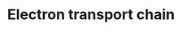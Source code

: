 ---
annotations:
- type: Pathway Ontology
  value: electron transport chain pathway
authors:
- Kdahlquist
- MaintBot
- M.Ramirez
- AlexanderPico
- FerryJagers
- Christine Chichester
- Egonw
- Mkutmon
- L Dupuis
- Eweitz
description: 'An electron transport chain(ETC) couples a chemical reaction between
  an electron donor (such as NADH) and an electron acceptor (such as O2) to the transfer
  of H+ ions across a membrane, through a set of mediating biochemical reactions.
  These H+ ions are used to produce adenosine triphosphate (ATP), the main energy
  intermediate in living organisms, as they move back across the membrane.  In mitochondria,
  it is the conversion of oxygen to water, NADH to NAD+ and succinate to fumarate
  that drives the transfer of H+ ions. Source: Wikipedia ([[wikipedia:Electron_transport_chain]])'
last-edited: 2021-05-16
organisms:
- Rattus norvegicus
redirect_from:
- /index.php/Pathway:WP59
- /instance/WP59
schema-jsonld:
- '@context': https://schema.org/
  '@id': https://wikipathways.github.io/pathways/WP59.html
  '@type': Dataset
  creator:
    '@type': Organization
    name: WikiPathways
  description: 'An electron transport chain(ETC) couples a chemical reaction between
    an electron donor (such as NADH) and an electron acceptor (such as O2) to the
    transfer of H+ ions across a membrane, through a set of mediating biochemical
    reactions. These H+ ions are used to produce adenosine triphosphate (ATP), the
    main energy intermediate in living organisms, as they move back across the membrane.  In
    mitochondria, it is the conversion of oxygen to water, NADH to NAD+ and succinate
    to fumarate that drives the transfer of H+ ions. Source: Wikipedia ([[wikipedia:Electron_transport_chain]])'
  keywords:
  - Uqcrc1
  - COX7C
  - COX7A3
  - Ndufb10
  - LOC103694107
  - AC096404.1
  - Ndufs8
  - Ndufb8
  - O2
  - Atp5b
  - Ndufc2
  - Mt-nd4
  - SLC25A6
  - H2O
  - Mt-nd6
  - Cox6c
  - Cox17
  - Mt-nd5
  - H+
  - NDUFB1
  - Ndufb9
  - Uqcrfs1
  - ATP5C1
  - Ndufab1
  - Ndufa10
  - Ndufv2
  - Atp5j
  - LOC100911417
  - COX11
  - LOC100361879
  - Cox8a
  - e-
  - Mt-co2
  - Ndufa6
  - Sdha
  - Ndufa9
  - Atp5o
  - NADH
  - LOC100362798
  - Mt-cyb
  - Ndufs1
  - Mt-co1
  - Ndufs7
  - Cox6b1
  - LOC100363268
  - Atp5d
  - Slc25a27
  - Ucp1
  - Ndufb6
  - Atp5i
  - Slc25a5
  - Surf4
  - Atp5h
  - Ucp2
  - Ndufs3
  - Cox4i1
  - Ndufb7
  - FADH2
  - Cytochrome C
  - Slc25a14
  - Mt-cox3
  - Succinate
  - Mt-nd2
  - Ndufa1
  - Cox5a
  - Cox7a2l
  - Uqcrh
  - Ndufa8
  - ATP5A1
  - Ndufv1
  - Uqcrb
  - Atp5s
  - Cox15
  - Cox6a2
  - Ndufv3
  - Ndufc1
  - Ndufb5
  - Cox7a2
  - Ndufa7
  - LOC684509
  - Mt-atp6
  - Atp5l
  - Uqcr10
  - Cox7a1
  - ATP
  - Ndufa12
  - Mt-nd3
  - Ndufs2
  - Sdhd
  - Mt-atp8
  - Ndufb2
  - Uqcrc2
  - FAD
  - Ndufs4
  - Sdhb
  - Atpif1
  - Ndufa4
  - LOC679739
  - Ucp3
  - Cox6a1
  - Slc25a4
  - NAD+
  - Sco1
  - Sdhc
  - Ubiquinone
  - Ndufa2
  - Atp5g3
  - TCA Cycle
  - Ndufb4
  - Mt-nd1
  - ATP5G1
  - Atp5j2
  - Mt-nd4l
  - Atp5g2
  - Uqcrq
  - Ndufa5
  - Cox7b
  license: CC0
  name: Electron transport chain
seo: CreativeWork
title: Electron transport chain
wpid: WP59
---